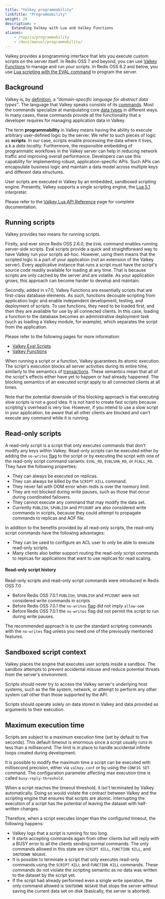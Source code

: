 ```yaml
---
title: "Valkey programmability"
linkTitle: "Programmability"
weight: 20
description: >
   Extending Valkey with Lua and Valkey Functions
aliases:
    - /topics/programmability
    - /docs/manual/programmability/
---
```


Valkey provides a programming interface that lets you execute custom scripts on the server itself. In Redis OSS 7 and beyond, you can use [Valkey Functions](functions-intro.md) to manage and run your scripts. In Redis OSS 6.2 and below, you use [Lua scripting with the EVAL command](eval-intro.md) to program the server.

## Background

Valkey is, by [definition](https://github.com/valkey-io/valkey/blob/unstable/MANIFESTO#L7), a _"domain-specific language for abstract data types"_.
The language that Valkey speaks consists of its [commands](../commands/).
Most the commands specialize at manipulating core [data types](data-types.md) in different ways.
In many cases, these commands provide all the functionality that a developer requires for managing application data in Valkey.

The term **programmability** in Valkey means having the ability to execute arbitrary user-defined logic by the server.
We refer to such pieces of logic as **scripts**.
In our case, scripts enable processing the data where it lives, a.k.a _data locality_.
Furthermore, the responsible embedding of programmatic workflows in the Valkey server can help in reducing network traffic and improving overall performance.
Developers can use this capability for implementing robust, application-specific APIs.
Such APIs can encapsulate business logic and maintain a data model across multiple keys and different data structures.

User scripts are executed in Valkey by an embedded, sandboxed scripting engine.
Presently, Valkey supports a single scripting engine, the [Lua 5.1](https://www.lua.org/) interpreter.

Please refer to the [Valkey Lua API Reference](lua-api.md) page for complete documentation.

## Running scripts

Valkey provides two means for running scripts.

Firstly, and ever since Redis OSS 2.6.0, the `EVAL` command enables running server-side scripts.
Eval scripts provide a quick and straightforward way to have Valkey run your scripts ad-hoc.
However, using them means that the scripted logic is a part of your application (not an extension of the Valkey server).
Every applicative instance that runs a script must have the script's source code readily available for loading at any time.
That is because scripts are only cached by the server and are volatile.
As your application grows, this approach can become harder to develop and maintain.

Secondly, added in v7.0, Valkey Functions are essentially scripts that are first-class database elements.
As such, functions decouple scripting from application logic and enable independent development, testing, and deployment of scripts.
To use functions, they need to be loaded first, and then they are available for use by all connected clients.
In this case, loading a function to the database becomes an administrative deployment task (such as loading a Valkey module, for example), which separates the script from the application.

Please refer to the following pages for more information:

* [Valkey Eval Scripts](eval-intro.md)
* [Valkey Functions](functions-intro.md)

When running a script or a function, Valkey guarantees its atomic execution.
The script's execution blocks all server activities during its entire time, similarly to the semantics of [transactions](transactions.md).
These semantics mean that all of the script's effects either have yet to happen or had already happened.
The blocking semantics of an executed script apply to all connected clients at all times.

Note that the potential downside of this blocking approach is that executing slow scripts is not a good idea.
It is not hard to create fast scripts because scripting's overhead is very low.
However, if you intend to use a slow script in your application, be aware that all other clients are blocked and can't execute any command while it is running.

## Read-only scripts

A read-only script is a script that only executes commands that don't modify any keys within Valkey.
Read-only scripts can be executed either by adding the `no-writes` [flag](lua-api.md#script_flags) to the script or by executing the script with one of the read-only script command variants: `EVAL_RO`, `EVALSHA_RO`, or `FCALL_RO`.
They have the following properties:

* They can always be executed on replicas.
* They can always be killed by the `SCRIPT KILL` command. 
* They never fail with OOM error when redis is over the memory limit.
* They are not blocked during write pauses, such as those that occur during coordinated failovers.
* They cannot execute any command that may modify the data set.
* Currently `PUBLISH`, `SPUBLISH` and `PFCOUNT` are also considered write commands in scripts, because they could attempt to propagate commands to replicas and AOF file.

In addition to the benefits provided by all read-only scripts, the read-only script commands have the following advantages:

* They can be used to configure an ACL user to only be able to execute read-only scripts.
* Many clients also better support routing the read-only script commands to replicas for applications that want to use replicas for read scaling.

#### Read-only script history

Read-only scripts and read-only script commands were introduced in Redis OSS 7.0

* Before Redis OSS 7.0.1 `PUBLISH`, `SPUBLISH` and `PFCOUNT` were not considered write commands in scripts
* Before Redis OSS 7.0.1 the `no-writes` [flag](lua-api.md#script_flags) did not imply `allow-oom`
* Before Redis OSS 7.0.1 the `no-writes` flag did not permit the script to run during write pauses.


The recommended approach is to use the standard scripting commands with the `no-writes` flag unless you need one of the previously mentioned features.

## Sandboxed script context

Valkey places the engine that executes user scripts inside a sandbox.
The sandbox attempts to prevent accidental misuse and reduce potential threats from the server's environment.

Scripts should never try to access the Valkey server's underlying host systems, such as the file system, network, or attempt to perform any other system call other than those supported by the API.

Scripts should operate solely on data stored in Valkey and data provided as arguments to their execution.

## Maximum execution time

Scripts are subject to a maximum execution time (set by default to five seconds).
This default timeout is enormous since a script usually runs in less than a millisecond.
The limit is in place to handle accidental infinite loops created during development.

It is possible to modify the maximum time a script can be executed with millisecond precision,
either via `valkey.conf` or by using the `CONFIG SET` command.
The configuration parameter affecting max execution time is called `busy-reply-threshold`.

When a script reaches the timeout threshold, it isn't terminated by Valkey automatically.
Doing so would violate the contract between Valkey and the scripting engine that ensures that scripts are atomic.
Interrupting the execution of a script has the potential of leaving the dataset with half-written changes.

Therefore, when a script executes longer than the configured timeout, the following happens:

* Valkey logs that a script is running for too long.
* It starts accepting commands again from other clients but will reply with a BUSY error to all the clients sending normal commands. The only commands allowed in this state are `SCRIPT KILL`, `FUNCTION KILL`, and `SHUTDOWN NOSAVE`.
* It is possible to terminate a script that only executes read-only commands using the `SCRIPT KILL` and `FUNCTION KILL` commands. These commands do not violate the scripting semantic as no data was written to the dataset by the script yet.
* If the script had already performed even a single write operation, the only command allowed is `SHUTDOWN NOSAVE` that stops the server without saving the current data set on disk (basically, the server is aborted).
